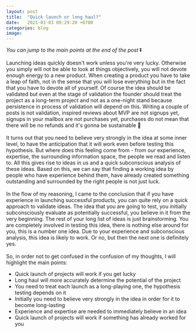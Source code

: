 ```yaml
---
layout: post
title:  "Quick launch or long haul?"
date:   2021-03-03 09:29:20 +0700
categories: blog
image: 
---
```

*You can jump to the main points at the end of the post* ⏬<br />
<br />
Launching ideas quickly doesn't work unless you're very lucky. Otherwise you simply will not be able to look at things objectively, you will not devote enough energy to a new product. When creating a product you have to take a leap of faith, not in the sense that you will lose everything but in the fact that you have to devote all of yourself. Of course the idea should be validated but even at the stage of validation the founder should treat the project as a long-term project and not as a one-night stand because persistence in process of validation will depend on this. Writing a couple of posts is not validation, inspired reviews about MVP are not signups yet, signups in your mailbox are not purchases yet, purchases do not mean that there will be no refunds and it's gonna be sustainable 🙂<br />
<br />
It turns out that you need to believe very strongly in the idea at some inner level, to have the anticipation that it will work even before testing this hypothesis. But where does this feeling come from - from our experience, expertise, the surrounding information space, the people we read and listen to. All this gives rise to ideas in us and a quick subconscious analysis of these ideas. Based on this, we can say that finding a working idea by people who have experience behind them, have already created something outstanding and surrounded by the right people is not just luck.<br />
<br />
In the flow of my reasoning, I came to the conclusion that if you have experience in launching successful products, you can quite rely on a quick approach to validate ideas. The idea that you are going to test, you initially subconsciously evaluate as potentially successful, you believe in it from the very beginning. The rest of your long list of ideas is just brainstorming. You are completely involved in testing this idea, there is nothing else around for you, this is a number one idea. Due to your experience and subconscious analysis, this idea is likely to work. Or no, but then the next one is definitely yes.<br />
<br />
So, in order not to get confused in the confusion of my thoughts, I will highlight the main points:<br />
- Quick launch of projects will work if you get lucky<br />
- Long haul will more accurately determine the potential of the project<br />
- You need to treat each launch as a long-playing one, the hypothesis testing depends on it<br />
- Initially you need to believe very strongly in the idea in order for it to become long-lasting<br />
- Experience and expertise are needed to immediately believe in an idea<br />
- Quick launch of projects will work if something has already worked for you
